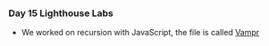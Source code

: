 ### Day 15 Lighthouse Labs

* We worked on recursion with JavaScript, the file is called [Vampr](https://github.com/JaredFlomen/vampr-js)